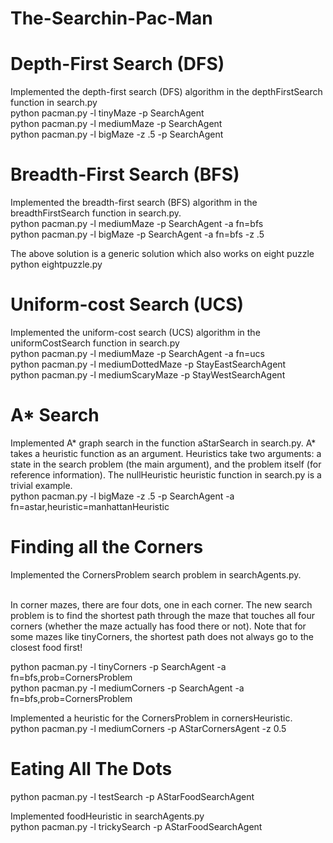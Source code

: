 # The-Searchin-Pac-Man
# Depth-First Search (DFS)
Implemented the depth-first search (DFS) algorithm in the depthFirstSearch function in search.py <br />
python pacman.py -l tinyMaze -p SearchAgent <br />
python pacman.py -l mediumMaze -p SearchAgent <br />
python pacman.py -l bigMaze -z .5 -p SearchAgent<br />

# Breadth-First Search (BFS)
Implemented the breadth-first search (BFS) algorithm in the breadthFirstSearch function in search.py.<br />
python pacman.py -l mediumMaze -p SearchAgent -a fn=bfs<br />
python pacman.py -l bigMaze -p SearchAgent -a fn=bfs -z .5<br />

The above solution is a generic solution which also works on eight puzzle<br />
python eightpuzzle.py

# Uniform-cost Search (UCS)
Implemented the uniform-cost search (UCS) algorithm in the uniformCostSearch function in search.py<br />
python pacman.py -l mediumMaze -p SearchAgent -a fn=ucs<br />
python pacman.py -l mediumDottedMaze -p StayEastSearchAgent<br />
python pacman.py -l mediumScaryMaze -p StayWestSearchAgent<br />

# A* Search
Implemented A* graph search in the function aStarSearch in search.py. A* takes a heuristic function as an argument. Heuristics take two arguments: a state in the search problem (the main argument), and the problem itself (for reference information). The nullHeuristic heuristic function in search.py is a trivial example.<br />
python pacman.py -l bigMaze -z .5 -p SearchAgent -a fn=astar,heuristic=manhattanHeuristic 

# Finding all the Corners
Implemented the CornersProblem search problem in searchAgents.py. <br /><br />

In corner mazes, there are four dots, one in each corner. The new search problem is to find the shortest path through the maze that touches all four corners (whether the maze actually has food there or not). Note that for some mazes like tinyCorners, the shortest path does not always go to the closest food first! <br />

python pacman.py -l tinyCorners -p SearchAgent -a fn=bfs,prob=CornersProblem<br />
python pacman.py -l mediumCorners -p SearchAgent -a fn=bfs,prob=CornersProblem<br />

Implemented a heuristic for the CornersProblem in cornersHeuristic.<br />
python pacman.py -l mediumCorners -p AStarCornersAgent -z 0.5<br />

# Eating All The Dots
python pacman.py -l testSearch -p AStarFoodSearchAgent<br />

Implemented foodHeuristic in searchAgents.py<br />
python pacman.py -l trickySearch -p AStarFoodSearchAgent
